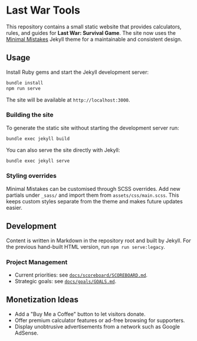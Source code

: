 # Last War Tools

This repository contains a small static website that provides calculators, rules, and guides for **Last War: Survival Game**. The site now uses the [Minimal Mistakes](https://mmistakes.github.io/minimal-mistakes/) Jekyll theme for a maintainable and consistent design.

## Usage

Install Ruby gems and start the Jekyll development server:

```bash
bundle install
npm run serve
```

The site will be available at `http://localhost:3000`.

### Building the site

To generate the static site without starting the development server run:

```bash
bundle exec jekyll build
```

You can also serve the site directly with Jekyll:

```bash
bundle exec jekyll serve
```

### Styling overrides

Minimal Mistakes can be customised through SCSS overrides. Add new partials
under `_sass/` and import them from `assets/css/main.scss`.
This keeps custom styles separate from the theme and makes future updates
easier.

## Development

Content is written in Markdown in the repository root and built by Jekyll. For the previous hand-built HTML version, run `npm run serve:legacy`.

### Project Management

- Current priorities: see [`docs/scoreboard/SCOREBOARD.md`](docs/scoreboard/SCOREBOARD.md).
- Strategic goals: see [`docs/goals/GOALS.md`](docs/goals/GOALS.md).

## Monetization Ideas

- Add a "Buy Me a Coffee" button to let visitors donate.
- Offer premium calculator features or ad-free browsing for supporters.
- Display unobtrusive advertisements from a network such as Google AdSense.
